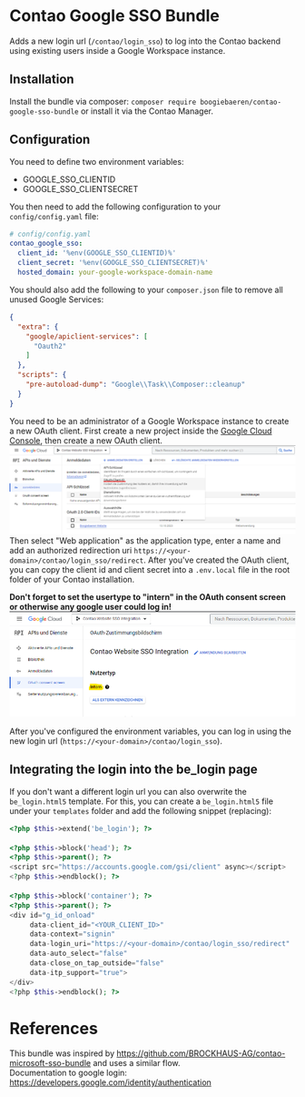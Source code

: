 # Contao Google SSO Bundle

Adds a new login url (`/contao/login_sso`) to log into the Contao backend using existing users
inside a Google Workspace instance.

## Installation

Install the bundle via composer: `composer require boogiebaeren/contao-google-sso-bundle`
or install it via the Contao Manager.

## Configuration

You need to define two environment variables:

- GOOGLE_SSO_CLIENTID
- GOOGLE_SSO_CLIENTSECRET

You then need to add the following configuration to your `config/config.yaml` file:

```yaml
# config/config.yaml
contao_google_sso:
  client_id: '%env(GOOGLE_SSO_CLIENTID)%'
  client_secret: '%env(GOOGLE_SSO_CLIENTSECRET)%'
  hosted_domain: your-google-workspace-domain-name
```

You should also add the following to your `composer.json` file to remove all unused Google Services:

```json
{
  "extra": {
    "google/apiclient-services": [
      "Oauth2"
    ]
  },
  "scripts": {
    "pre-autoload-dump": "Google\\Task\\Composer::cleanup"
  }
}
```

You need to be an administrator of a Google Workspace instance to create a new OAuth client.
First create a new project inside the [Google Cloud Console](https://console.cloud.google.com/),
then create a new OAuth client.
![img.png](.github/img/create-oauth-client.png)
Then select "Web application" as the application type, enter a name and add an authorized redirection
uri `https://<your-domain>/contao/login_sso/redirect`.
After you've created the OAuth client, you can copy the client id and client secret into a `.env.local` file in the
root folder of your Contao installation.

**Don't forget to set the usertype to "intern" in the OAuth consent screen or otherwise any google user could log in!**
![img.png](.github/img/change-to-intern-users-only.png)

After you've configured the environment variables, you can log in using the new login
url (`https://<your-domain>/contao/login_sso`).

## Integrating the login into the be_login page

If you don't want a different login url you can also overwrite the `be_login.html5` template.
For this, you can create a `be_login.html5` file under your `templates` folder and add the following snippet (replacing):
```php
<?php $this->extend('be_login'); ?>

<?php $this->block('head'); ?>
<?php $this->parent(); ?>
<script src="https://accounts.google.com/gsi/client" async></script>
<?php $this->endblock(); ?>

<?php $this->block('container'); ?>
<?php $this->parent(); ?>
<div id="g_id_onload"
     data-client_id="<YOUR_CLIENT_ID>"
     data-context="signin"
     data-login_uri="https://<your-domain>/contao/login_sso/redirect"
     data-auto_select="false"
     data-close_on_tap_outside="false"
     data-itp_support="true">
</div>
<?php $this->endblock(); ?>
```

# References
This bundle was inspired by https://github.com/BROCKHAUS-AG/contao-microsoft-sso-bundle and uses a similar flow.  
Documentation to google login: https://developers.google.com/identity/authentication
